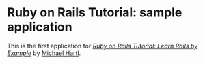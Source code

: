 # Ruby on Rails Tutorial: sample application

This is the first application for
[*Ruby on Rails Tutorial: Learn Rails by Example*](http://railstutorial.org/)
by [Michael Hartl](http://michaelhartl.com/).